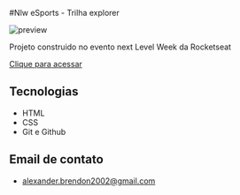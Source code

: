 #Nlw eSports - Trilha explorer

![preview](./.github/previw.png)

Projeto construido no evento next Level Week da Rocketseat

[Clique para acessar](https://bralfo.github.io/nlw-next-level/)

##  Tecnologias 
- HTML
- CSS
- Git e Github

## Email de contato

- alexander.brendon2002@gmail.com
